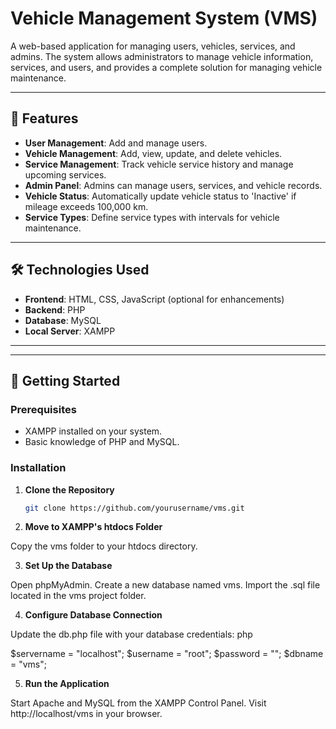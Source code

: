 # Vehicle Management System (VMS)

A web-based application for managing users, vehicles, services, and admins. The system allows administrators to manage vehicle information, services, and users, and provides a complete solution for managing vehicle maintenance.

---

## 📌 Features

- **User Management**: Add and manage users.
- **Vehicle Management**: Add, view, update, and delete vehicles.
- **Service Management**: Track vehicle service history and manage upcoming services.
- **Admin Panel**: Admins can manage users, services, and vehicle records.
- **Vehicle Status**: Automatically update vehicle status to 'Inactive' if mileage exceeds 100,000 km.
- **Service Types**: Define service types with intervals for vehicle maintenance.

---

## 🛠️ Technologies Used

- **Frontend**: HTML, CSS, JavaScript (optional for enhancements)
- **Backend**: PHP
- **Database**: MySQL
- **Local Server**: XAMPP

---


---

## 🚀 Getting Started

### Prerequisites

- XAMPP installed on your system.
- Basic knowledge of PHP and MySQL.

### Installation

1. **Clone the Repository**
   ```bash
   git clone https://github.com/yourusername/vms.git

2. **Move to XAMPP's htdocs Folder**

Copy the vms folder to your htdocs directory.

3. **Set Up the Database**

Open phpMyAdmin.
Create a new database named vms.
Import the .sql file located in the vms project folder.

4. **Configure Database Connection**

Update the db.php file with your database credentials:
php

$servername = "localhost";
$username = "root";
$password = "";
$dbname = "vms";

5. **Run the Application**

Start Apache and MySQL from the XAMPP Control Panel.
Visit http://localhost/vms in your browser.

